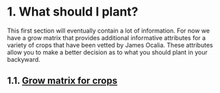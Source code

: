 # 1. What should I plant?
This first section will eventually contain a lot of information. For now we have a grow matrix that provides additional informative attributes for a variety of crops that have been vetted by James Ocalia. These attributes allow you to make a better decision as to what you should plant in your backyward.

## 1.1. [Grow matrix for crops](grow-matrix.md)
